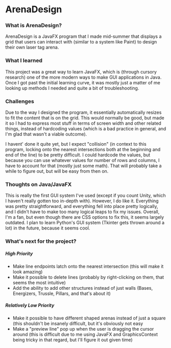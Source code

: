# ArenaDesign
### What is ArenaDesign?

ArenaDesign is a JavaFX program that I made mid-summer that displays a grid that users can interact with 
(similar to a system like Paint) to design their own laser tag arena.

### What I learned

This project was a great way to learn JavaFX, which is (through cursory research) one of the more modern ways to make GUI applications
in Java. Once I got past the initial learning curve, it was mostly just a matter of me looking up methods I needed and quite a bit of 
troubleshooting.

### Challenges

Due to the way I designed the program, it essentially automatically resizes to fit the content that is on the grid. This would
normally be good, but made it so I had to express most stuff in terms of screen width and other related things, instead of 
hardcoding values (which is a bad practice in general, and I'm glad that wasn't a viable outcome). 

I havent' done it quite yet, but I expect "collision" (in context to this program, locking onto the nearest intersections both at the 
beginning and end of the line) to be pretty difficult. I could hardcode the values, but because you can use whatever values for number 
of rows and columns, I have to account for that (mostly just some math). That will probably take a while to figure out, but will be easy
from then on.

### Thoughts on Java/JavaFX

This is really the first GUI system I've used (except if you count Unity, which I haven't really gotten too in-depth with). However, I 
do like it. Everything was pretty straightforward, and everything fell into place pretty logically, and I didn't have to make too many
logical leaps to fix my issues. Overall, I'm a fan, but even though there are CSS options to fix this, it seems largely outdated. I plan
to learn Python's GUI system (Tkinter gets thrown around a lot) in the future, because it seems cool.

### What's next for the project?

##### High Priority

- Make line endpoints latch onto the nearest intersection (this will make it look amazing)
- Make it possible to delete lines (probably by right-clicking on them, that seems the most intuitive)
- Add the ability to add other structures instead of just walls (Bases, Energizers, Trussle, Pillars, and that's about it)

##### Relatively Low Priority

- Make it possible to have different shaped arenas instead of just a square (this shouldn't be insanely difficult, but it's obviously not easy
- Make a "preview line" pop up when the user is dragging the cursor around (this is difficult due to me using JavaFX and GraphicsContext being tricky in that regard, but I'll figure it out given time)





